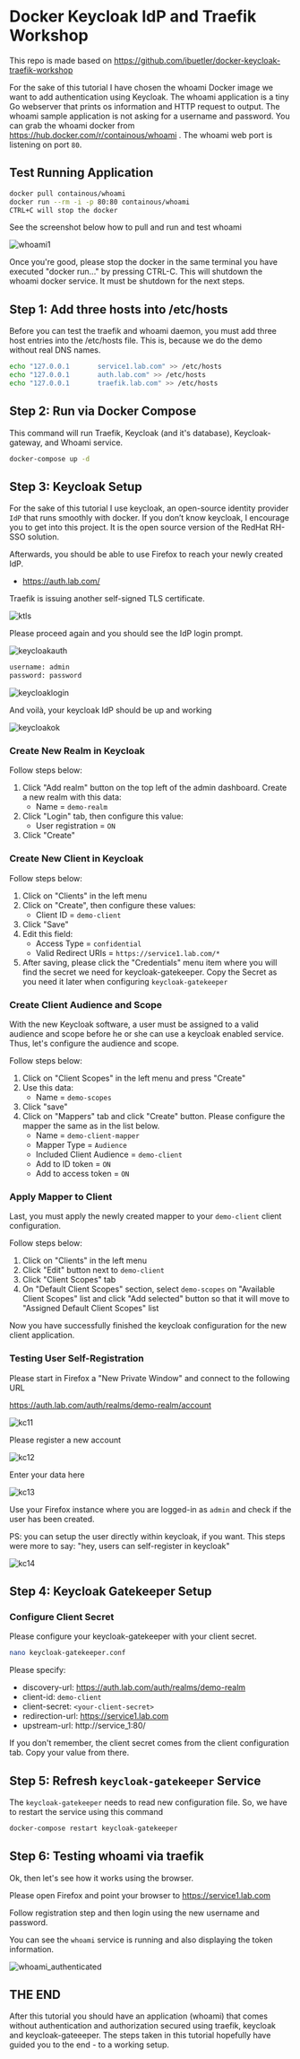 # Docker Keycloak IdP and Traefik Workshop

This repo is made based on https://github.com/ibuetler/docker-keycloak-traefik-workshop

For the sake of this tutorial I have chosen the whoami Docker image we want to add authentication using Keycloak. The whoami application is a tiny Go webserver that prints os information and HTTP request to output. The whoami sample application is not asking for a username and password. You can grab the whoami docker from https://hub.docker.com/r/containous/whoami . The whoami web port is listening on port `80`.

## Test Running Application

```sh
docker pull containous/whoami
docker run --rm -i -p 80:80 containous/whoami
CTRL+C will stop the docker
```

See the screenshot below how to pull and run and test whoami

![whoami1](images/whoami.png)

Once you're good, please stop the docker in the same terminal you have executed "docker run..." by pressing CTRL-C. This will shutdown the whoami docker service. It must be shutdown for the next steps.

## Step 1: Add three hosts into /etc/hosts

Before you can test the traefik and whoami daemon, you must add three host entries into the /etc/hosts file. This is, because we do the demo without real DNS names.

```sh
echo "127.0.0.1       service1.lab.com" >> /etc/hosts
echo "127.0.0.1       auth.lab.com" >> /etc/hosts
echo "127.0.0.1       traefik.lab.com" >> /etc/hosts
```

## Step 2: Run via Docker Compose

This command will run Traefik, Keycloak (and it's database), Keycloak-gateway, and Whoami service.

```sh
docker-compose up -d
```

## Step 3: Keycloak Setup

For the sake of this tutorial I use keycloak, an open-source identity provider `IdP` that runs smoothly with docker. If you don’t know keycloak, I encourage you to get into this project. It is the open source version of the RedHat RH-SSO solution.

Afterwards, you should be able to use Firefox to reach your newly created IdP.

* https://auth.lab.com/

Traefik is issuing another self-signed TLS certificate.

![ktls](images/ktls.png)

Please proceed again and you should see the IdP login prompt.

![keycloakauth](images/keycloakauth.png)

```txt
username: admin
password: password
```

![keycloaklogin](images/keycloaklogin.png)

And voilà, your keycloak IdP should be up and working

![keycloakok](images/keycloakok.png)

### Create New Realm in Keycloak

Follow steps below:

1. Click "Add realm" button on the top left of the admin dashboard. Create a new realm with this data:
   * Name = `demo-realm`
1. Click "Login" tab, then configure this value:
   * User registration = `ON`
1. Click "Create"

### Create New Client in Keycloak

Follow steps below:

1. Click on "Clients" in the left menu
1. Click on "Create", then configure these values:
   * Client ID = `demo-client`
1. Click "Save"
1. Edit this field:
   * Access Type = `confidential`
   * Valid Redirect URIs = `https://service1.lab.com/*`
1. After saving, please click the "Credentials" menu item where you will find the secret we need for keycloak-gatekeeper. Copy the Secret as you need it later when configuring `keycloak-gatekeeper`

### Create Client Audience and Scope

With the new Keycloak software, a user must be assigned to a valid audience and scope before he or she can use a keycloak enabled service. Thus, let's configure the audience and scope.

Follow steps below:

1. Click on "Client Scopes" in the left menu and press "Create"
1. Use this data:
   * Name = `demo-scopes`
1. Click "save"
1. Click on "Mappers" tab and click "Create" button. Please configure the mapper the same as in the list below.
   * Name = `demo-client-mapper`
   * Mapper Type = `Audience`
   * Included Client Audience = `demo-client`
   * Add to ID token = `ON`
   * Add to access token = `ON`

### Apply Mapper to Client

Last, you must apply the newly created mapper to your `demo-client` client configuration.

Follow steps below:

1. Click on "Clients" in the left menu
1. Click "Edit" button next to `demo-client`
1. Click "Client Scopes" tab
1. On "Default Client Scopes" section, select `demo-scopes` on "Available Client Scopes" list and click "Add selected" button so that it will move to "Assigned Default Client Scopes" list

Now you have successfully finished the keycloak configuration for the new client application.

### Testing User Self-Registration

Please start in Firefox a "New Private Window" and connect to the following URL

https://auth.lab.com/auth/realms/demo-realm/account


![kc11](images/kc11.png)

Please register a new account

![kc12](images/kc12.png)

Enter your data here

![kc13](images/kc13.png)

Use your Firefox instance where you are logged-in as `admin` and check if the user has been created. 

PS: you can setup the user directly within keycloak, if you want. This steps were more to say: "hey, users can self-register in keycloak"

![kc14](images/kc14.png)

## Step 4: Keycloak Gatekeeper Setup

### Configure Client Secret

Please configure your keycloak-gatekeeper with your client secret.

```sh
nano keycloak-gatekeeper.conf
```

Please specify:

* discovery-url: https://auth.lab.com/auth/realms/demo-realm
* client-id: `demo-client`
* client-secret: `<your-client-secret>`
* redirection-url: https://service1.lab.com
* upstream-url: http://service_1:80/

If you don't remember, the client secret comes from the client configuration tab. Copy your value from there.

## Step 5: Refresh `keycloak-gatekeeper` Service

The `keycloak-gatekeeper` needs to read new configuration file. So, we have to restart the service using this command

```sh
docker-compose restart keycloak-gatekeeper
```

## Step 6: Testing whoami via traefik

Ok, then let's see how it works using the browser.

Please open Firefox and point your browser to https://service1.lab.com

Follow registration step and then login using the new username and password.

You can see the `whoami` service is running and also displaying the token information.

![whoami_authenticated](images/whoami_authenticated.png)

## THE END

After this tutorial you should have an application (whoami) that comes without authentication and authorization secured using traefik, keycloak and keycloak-gateeeper. The steps taken in this tutorial hopefully have guided you to the end - to a working setup.
